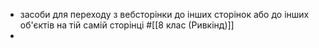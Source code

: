- засоби для переходу з вебсторінки до інших сторінок або до інших об'єктів на тій самій сторінці
  #[[8 клас (Ривкінд)]]
-